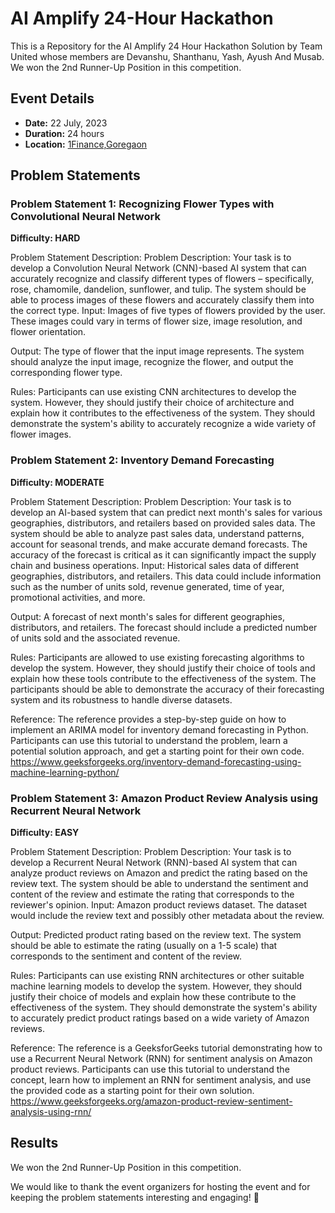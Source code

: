 # AI Amplify 24-Hour Hackathon

This is a Repository for the AI Amplify 24 Hour Hackathon Solution by Team United whose members are Devanshu, Shanthanu, Yash, Ayush And Musab.
We won the 2nd Runner-Up Position in this competition.


## Event Details

- **Date:** 22 July, 2023
- **Duration:** 24 hours
- **Location:** [1Finance,Goregaon]("https://www.google.com/maps/place/Lotus+Corporate+Park/@19.1447447,72.8554805,16.33z/data=!4m6!3m5!1s0x3be7b7b95e533c2d:0xc1ad242d613c1395!8m2!3d19.1449661!4d72.853261!16s%2Fg%2F11sxb56krv?entry=ttu")



## Problem Statements

### Problem Statement 1: Recognizing Flower Types with Convolutional Neural Network
**Difficulty: HARD**

Problem Statement Description: Problem Description: Your task is to develop a Convolution Neural Network (CNN)-based AI system that can accurately recognize and classify different types of flowers – specifically, rose, chamomile, dandelion, sunflower, and tulip. The system should be able to process images of these flowers and accurately classify them into the correct type.
Input: Images of five types of flowers provided by the user. These images could vary in terms of flower size, image resolution, and flower orientation.

Output: The type of flower that the input image represents. The system should analyze the input image, recognize the flower, and output the corresponding flower type.

Rules: Participants can use existing CNN architectures to develop the system. However, they should justify their choice of architecture and explain how it contributes to the effectiveness of the system. They should demonstrate the system's ability to accurately recognize a wide variety of flower images.

### Problem Statement 2: Inventory Demand Forecasting
**Difficulty: MODERATE**

Problem Statement Description: Problem Description: Your task is to develop an AI-based system that can predict next month's sales for various geographies, distributors, and retailers based on provided sales data. The system should be able to analyze past sales data, understand patterns, account for seasonal trends, and make accurate demand forecasts. The accuracy of the forecast is critical as it can significantly impact the supply chain and business operations.
Input: Historical sales data of different geographies, distributors, and retailers. This data could include information such as the number of units sold, revenue generated, time of year, promotional activities, and more.

Output: A forecast of next month's sales for different geographies, distributors, and retailers. The forecast should include a predicted number of units sold and the associated revenue.

Rules: Participants are allowed to use existing forecasting algorithms to develop the system. However, they should justify their choice of tools and explain how these tools contribute to the effectiveness of the system. The participants should be able to demonstrate the accuracy of their forecasting system and its robustness to handle diverse datasets.

Reference: The reference provides a step-by-step guide on how to implement an ARIMA model for inventory demand forecasting in Python. Participants can use this tutorial to understand the problem, learn a potential solution approach, and get a starting point for their own code.
https://www.geeksforgeeks.org/inventory-demand-forecasting-using-machine-learning-python/

### Problem Statement 3: Amazon Product Review Analysis using Recurrent Neural Network
**Difficulty: EASY**

Problem Statement Description: Problem Description: Your task is to develop a Recurrent Neural Network (RNN)-based AI system that can analyze product reviews on Amazon and predict the rating based on the review text. The system should be able to understand the sentiment and content of the review and estimate the rating that corresponds to the reviewer's opinion.
Input: Amazon product reviews dataset. The dataset would include the review text and possibly other metadata about the review.

Output: Predicted product rating based on the review text. The system should be able to estimate the rating (usually on a 1-5 scale) that corresponds to the sentiment and content of the review.

Rules: Participants can use existing RNN architectures or other suitable machine learning models to develop the system. However, they should justify their choice of models and explain how these contribute to the effectiveness of the system. They should demonstrate the system's ability to accurately predict product ratings based on a wide variety of Amazon reviews.

Reference: The reference is a GeeksforGeeks tutorial demonstrating how to use a Recurrent Neural Network (RNN) for sentiment analysis on Amazon product reviews. Participants can use this tutorial to understand the concept, learn how to implement an RNN for sentiment analysis, and use the provided code as a starting point for their own solution.
https://www.geeksforgeeks.org/amazon-product-review-sentiment-analysis-using-rnn/

## Results

We won the 2nd Runner-Up Position in this competition.



We would like to thank the event organizers for hosting the event and for keeping the problem statements interesting and engaging! 🚀
